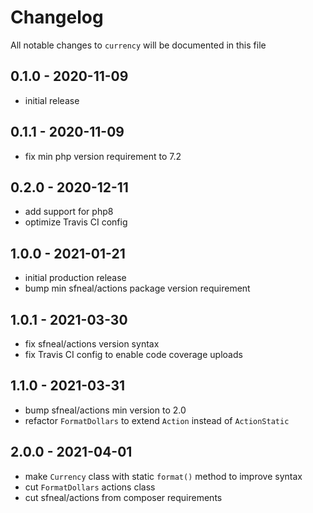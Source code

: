 # Changelog

All notable changes to `currency` will be documented in this file


## 0.1.0 - 2020-11-09
- initial release


## 0.1.1 - 2020-11-09
- fix min php version requirement to 7.2


## 0.2.0 - 2020-12-11
- add support for php8
- optimize Travis CI config


## 1.0.0 - 2021-01-21
- initial production release
- bump min sfneal/actions package version requirement


## 1.0.1 - 2021-03-30
- fix sfneal/actions version syntax
- fix Travis CI config to enable code coverage uploads


## 1.1.0 - 2021-03-31
- bump sfneal/actions min version to 2.0
- refactor `FormatDollars` to extend `Action` instead of `ActionStatic`


## 2.0.0 - 2021-04-01
- make `Currency` class with static `format()` method to improve syntax
- cut `FormatDollars` actions class
- cut sfneal/actions from composer requirements

